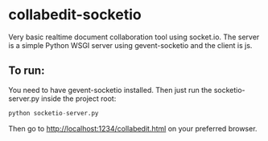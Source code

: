 collabedit-socketio
===================

Very basic realtime document collaboration tool using socket.io. The server is a simple Python WSGI server using gevent-socketio and the client is js. 

To run:
-------

You need to have gevent-socketio installed. Then just run the socketio-server.py inside the project root:

```python
python socketio-server.py
```

Then go to [http://localhost:1234/collabedit.html](http://localhost:1234/collabedit.html) on your preferred browser.


